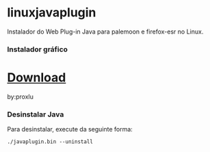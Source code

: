 # linuxjavaplugin
Instalador do Web Plug-in Java para palemoon e firefox-esr no Linux.

### Instalador gráfico 
# [Download](https://github.com/proxlu/linuxflashplayer/raw/main/javaplugin.bin)
by:proxlu

### Desinstalar Java
Para desinstalar, execute da seguinte forma:
```
./javaplugin.bin --uninstall
```
